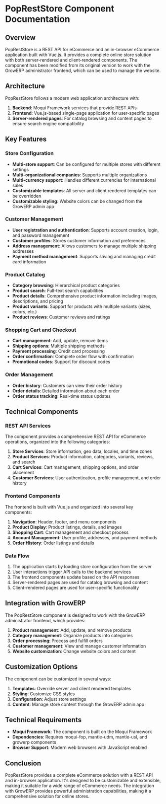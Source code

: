 # PopRestStore Component Documentation

## Overview

PopRestStore is a REST API for eCommerce and an in-browser eCommerce application built with Vue.js. It provides a complete online store solution with both server-rendered and client-rendered components. The component has been modified from its original version to work with the GrowERP administrator frontend, which can be used to manage the website.

## Architecture

PopRestStore follows a modern web application architecture with:

1. **Backend**: Moqui Framework services that provide REST APIs
2. **Frontend**: Vue.js-based single-page application for user-specific pages
3. **Server-rendered pages**: For catalog browsing and content pages to ensure search engine compatibility

## Key Features

### Store Configuration

- **Multi-store support**: Can be configured for multiple stores with different settings
- **Multi-organizational companies**: Supports multiple organizations
- **Multi-currency support**: Handles different currencies for international sales
- **Customizable templates**: All server and client rendered templates can be overridden
- **Customizable styling**: Website colors can be changed from the GrowERP admin app

### Customer Management

- **User registration and authentication**: Supports account creation, login, and password management
- **Customer profiles**: Stores customer information and preferences
- **Address management**: Allows customers to manage multiple shipping addresses
- **Payment method management**: Supports saving and managing credit card information

### Product Catalog

- **Category browsing**: Hierarchical product categories
- **Product search**: Full-text search capabilities
- **Product details**: Comprehensive product information including images, descriptions, and pricing
- **Product variants**: Support for products with multiple variants (sizes, colors, etc.)
- **Product reviews**: Customer reviews and ratings

### Shopping Cart and Checkout

- **Cart management**: Add, update, remove items
- **Shipping options**: Multiple shipping methods
- **Payment processing**: Credit card processing
- **Order confirmation**: Complete order flow with confirmation
- **Promotional codes**: Support for discount codes

### Order Management

- **Order history**: Customers can view their order history
- **Order details**: Detailed information about each order
- **Order status tracking**: Real-time status updates

## Technical Components

### REST API Services

The component provides a comprehensive REST API for eCommerce operations, organized into the following categories:

1. **Store Services**: Store information, geo data, locales, and time zones
2. **Product Services**: Product information, categories, variants, reviews, and search
3. **Cart Services**: Cart management, shipping options, and order placement
4. **Customer Services**: User authentication, profile management, and order history

### Frontend Components

The frontend is built with Vue.js and organized into several key components:

1. **Navigation**: Header, footer, and menu components
2. **Product Display**: Product listings, details, and images
3. **Shopping Cart**: Cart management and checkout process
4. **Account Management**: User profile, addresses, and payment methods
5. **Order History**: Order listings and details

### Data Flow

1. The application starts by loading store configuration from the server
2. User interactions trigger API calls to the backend services
3. The frontend components update based on the API responses
4. Server-rendered pages are used for catalog browsing and content
5. Client-rendered pages are used for user-specific functionality

## Integration with GrowERP

The PopRestStore component is designed to work with the GrowERP administrator frontend, which provides:

1. **Product management**: Add, update, and remove products
2. **Category management**: Organize products into categories
3. **Order processing**: Process and fulfill orders
4. **Customer management**: View and manage customer information
5. **Website customization**: Change website colors and content

## Customization Options

The component can be customized in several ways:

1. **Templates**: Override server and client rendered templates
2. **Styling**: Customize CSS styles
3. **Configuration**: Adjust store settings
4. **Content**: Manage store content through the GrowERP admin app

## Technical Requirements

- **Moqui Framework**: The component is built on the Moqui Framework
- **Dependencies**: Requires moqui-fop, mantle-udm, mantle-usl, and growerp components
- **Browser Support**: Modern web browsers with JavaScript enabled

## Conclusion

PopRestStore provides a complete eCommerce solution with a REST API and in-browser application. It's designed to be customizable and extensible, making it suitable for a wide range of eCommerce needs. The integration with GrowERP provides powerful administration capabilities, making it a comprehensive solution for online stores.